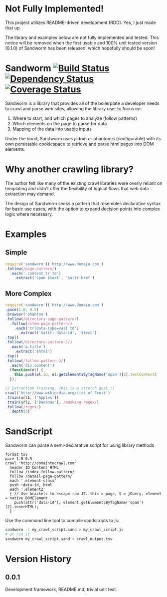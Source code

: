 # Not Fully Implemented!

This project utilizes README-driven development (RDD).  Yes, I just made that up.

The library and examples below are not fully implemented and tested.  This notice will be removed when the first usable and 100% unit tested version (0.1.0) of Sandworm has been released, which hopefully should be soon!

# Sandworm [![Build Status](https://travis-ci.org/ccarpita/sandworm.svg?branch=master)](https://travis-ci.org/ccarpita/sandworm) [![Dependency Status](https://gemnasium.com/ccarpita/sandworm.svg)](https://gemnasium.com/ccarpita/sandworm) [![Coverage Status](https://coveralls.io/repos/ccarpita/sandworm/badge.png?branch=master)](https://coveralls.io/r/ccarpita/sandworm?branch=master)


Sandworm is a library that provides all of the boilerplate a developer needs to crawl and parse web sites, allowing the library user to focus on:

1. Where to start, and which pages to analyze (follow patterns)
2. Which elements on the page to parse for data
3. Mapping of the data into usable inputs

Under the hood, Sandworm uses jsdom or phantomjs (configurable) with its own persistable cookiespace to retrieve and parse html pages into DOM elements.

# Why another crawling library?

The author felt like many of the existing crawl libraries were overly reliant on templating and didn't offer the flexibility of logical flows that web data extraction may demand.

The design of Sandworm seeks a pattern that resembles declarative syntax for basic use cases, with the option to expand decision points into complex logic where necessary.

# Examples

## Simple

```js
require('sandworm')('http://www.domain.com')
.follow(/page-pattern/)
  .each('.content tr td')
    .extract('span $text', '$attr:href')
```

## More Complex

```js
require('sandworm')('http://www.domain.com')
.pace(1.0, 0.5)
.browser('phantom')
.follow(/directory-page-pattern/)
  .follow(/item-page-pattern/)
    .each('tr[data-type=val] td')
      .extract('$attr: data-id', '$text')
.top()
.follow(/directory-pattern-2/)
  .each('a.title')
    .extract('$html')
.top()
.follow(/follow-pattern-3/)
  .each('div.content')
  (function(el) {
    this.push(el.id, el.getElementsByTagName('span')[2].textContent)
  });

// Extraction Training. This is a stretch goal ;)
crawl('http://www.wikipedia.org/List_of_Fruit')
.train(url1, ['Apples'])
.train(url2, ['Bananas'], /masking-regex/)
.follow(/regex/)
  .depth(3)
```

# SandScript

Sandworm can parse a semi-declarative script for using library methods

```sandscript
format tsv
pace 1.0 0.5
crawl 'http://domaintocrawl.com'
  header ID Content HTML
  follow /index-follow-pattern/
  follow /detail-page-pattern/
  each '.element-class'
  push :data-id, html
  each '.element2'
  { // Use brackets to escape raw JS. this = page, $ = jQuery, element = native DOMElement
    push(attr('data-id'), element.getElementsByTagName('span')[2].innerHTML);
  }
```
Use the command line tool to compile sandscripts to js:

```sh
sandworm -c my_crawl_script.sand > my_crawl_script.js
# or run it
sandworm my_crawl_script.sand > crawl_output.tsv
```

# Version History

## 0.0.1

Development framework, README.md, trivial unit test.
